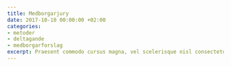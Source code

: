 ```yaml
---
title: Medborgarjury
date: 2017-10-10 00:00:00 +02:00
categories:
- metoder
- deltagande
- medborgarforslag
excerpt: Praesent commodo cursus magna, vel scelerisque nisl consectetur et.
---
```


